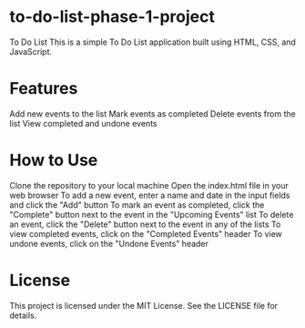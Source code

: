# to-do-list-phase-1-project
To Do List
This is a simple To Do List application built using HTML, CSS, and JavaScript.

# Features
Add new events to the list
Mark events as completed
Delete events from the list
View completed and undone events

# How to Use
Clone the repository to your local machine
Open the index.html file in your web browser
To add a new event, enter a name and date in the input fields and click the "Add" button
To mark an event as completed, click the "Complete" button next to the event in the "Upcoming Events" list
To delete an event, click the "Delete" button next to the event in any of the lists
To view completed events, click on the "Completed Events" header
To view undone events, click on the "Undone Events" header

# License

This project is licensed under the MIT License. See the LICENSE file for details.